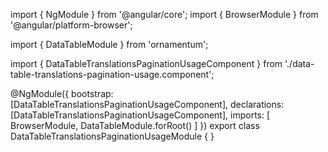 import { NgModule } from '@angular/core';
import { BrowserModule } from '@angular/platform-browser';
  
import { DataTableModule } from 'ornamentum';
  
import { DataTableTranslationsPaginationUsageComponent } from './data-table-translations-pagination-usage.component';

@NgModule({
 bootstrap: [DataTableTranslationsPaginationUsageComponent],
 declarations: [DataTableTranslationsPaginationUsageComponent],
 imports: [
    BrowserModule, 
    DataTableModule.forRoot()
  ]
})
export class DataTableTranslationsPaginationUsageModule {
}
